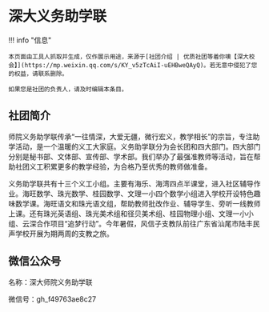 # 深大义务助学联

!!! info "信息"

    本页面由工具人抓取并生成，仅作展示用途，来源于[社团介绍 | 优质社团等着你噢【深大校会】](https://mp.weixin.qq.com/s/KY_v5zTcAiI-uEHBweQAyQ)。若无意中侵犯了您的权益，请联系删除。
    
    如果您是社团的负责人，请及时编辑本条目。

## 社团简介
师院义务助学联传承“一往情深，大爱无疆，微行宏义，教学相长”的宗旨，专注助学活动，是一个温暖的义工大家庭。义务助学联分为会长团和四大部门。四大部门分别是秘书部、文体部、宣传部、学术部。我们举办了最强准教师等活动，旨在帮助社团义工积累更多的教学经验，为合格乃至优秀的教师做准备。

义务助学联共有十三个义工小组。主要有海乐、海湾四点半课堂，进入社区辅导作业。海旺数学、珠光数学、桂园数学、文理一小四个数学小组进入学校开设特色趣味数学课。海旺语文和珠光语文组，帮助教师批改作业、辅导学生、旁听一线教师上课。还有珠光英语组、珠光美术组和径贝美术组、桂园物理小组、文理一小小组、云深合作项目“追梦行动”。今年暑假，风信子支教队前往广东省汕尾市陆丰民声学校开展为期两周的支教之旅。

## 微信公众号
名称：深大师院义务助学联

微信号：gh_f49763ae8c27
